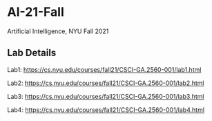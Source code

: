 # AI-21-Fall
Artificial Intelligence, NYU Fall 2021

## Lab Details
Lab1: https://cs.nyu.edu/courses/fall21/CSCI-GA.2560-001/lab1.html

Lab2: https://cs.nyu.edu/courses/fall21/CSCI-GA.2560-001/lab2.html

Lab3: https://cs.nyu.edu/courses/fall21/CSCI-GA.2560-001/lab3.html

Lab4: https://cs.nyu.edu/courses/fall21/CSCI-GA.2560-001/lab4.html
